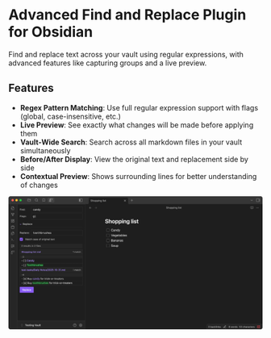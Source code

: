 # Advanced Find and Replace Plugin for Obsidian

Find and replace text across your vault using regular expressions, with advanced features like capturing groups and a live preview.

## Features

-   **Regex Pattern Matching**: Use full regular expression support with flags (global, case-insensitive, etc.)
-   **Live Preview**: See exactly what changes will be made before applying them
-   **Vault-Wide Search**: Search across all markdown files in your vault simultaneously
-   **Before/After Display**: View the original text and replacement side by side
-   **Contextual Preview**: Shows surrounding lines for better understanding of changes

![Screenshot](assets/screenshot.png)
